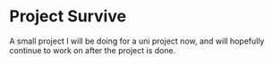 <h1>
    <b>Project Survive</b>
</h1>

A small project I will be doing for a uni project now, and will hopefully continue to work on after the project is done.